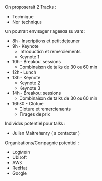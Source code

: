 On proposerait 2 Tracks :
- Technique
- Non technique

On pourrait envisager l'agenda suivant :
- 8h - Inscriptions et petit dejeuner
- 9h - Keynote
  - Introduction et remerciements
  - Keynote 1
- 10h - Breakout sessions
  - Combinaison de talks de 30 ou 60 min
- 12h - Lunch
- 13h - Keynote
  - Keynote 2
  - Keynote 3
- 14h - Breakout sessions
  - Combinaison de talks de 30 ou 60 min
- 16h30 - Cloture
  - Cloture et remerciements
  - Tirages de prix

Individus potentiel pour talks :
  * Julien Maitrehenry ( a contacter )


Organisations/Compagnie potentiel :
  * LogMeIn
  * Ubisoft
  * AWS
  * RedHat
  * Google
